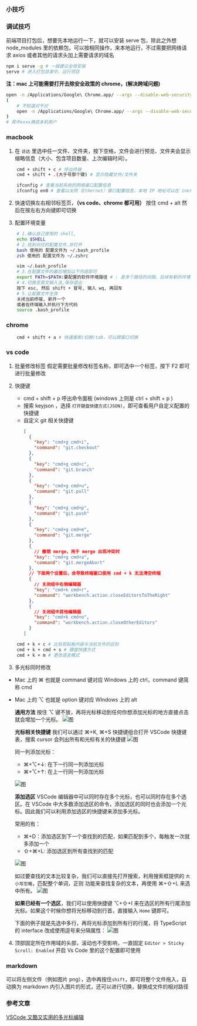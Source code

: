 ### 小技巧

### 调试技巧

前端项目打包后，想要先本地运行一下，就可以安装 serve 包，除此之外想 node_modules 里的依赖包，可以按相同操作，来本地运行，不过需要把网络请求 axios 或者其他的请求头加上需要请求的域名

```bash
npm i serve -g # 一般建议全局安装
serve # 进入打包目录中，运行项目
```

**注：mac 上可能需要打开去除安全政策的 chrome，(解决跨域问题)**

```sh
open -n /Applications/Google\ Chrome.app/ --args --disable-web-security  --user-data-dir=/Users/xxxx/Documents/ChormConfig
(
    # 不知道对不对
    open -n /Applications/Google\ Chrome.app/ --args --disable-web-security --user-data-dir=/Users/xxxx/Documents/ChromeDevUserData
)
# 其中xxxx换成本机用户
```

### macbook

1. 在 `访达` 里选中任一文件、文件夹，按下空格，文件会进行预览、文件夹会显示缩略信息（大小、包含项目数量、上次编辑时间）。

```sh
    cmd + shift + c # 呼出终端
    cmd + shift + .(大于号那个键) # 显示隐藏文件/文件夹

    ifconfig # 查看当前系统的网络接口配置信息
    ifconfig en0 # 查看以太网（Ethernet）接口配置信息，本地 IP 地址可以在 inet 字段找到。该字段显示了接口的 IPv4 地址
```

2. 快速切换左右相邻标签页，**（vs code、chrome 都可用）**
   按住 cmd + alt 然后在按左右方向键即可切换

3. 配置环境变量

```sh
    # 1.确认自己使用的 shell,
    echo $SHELL
    # 2.找到对应的配置文件,并打开
    bash 使用的 配置文件为 ~/.bash_profile
    zsh 使用的 配置文件为 ~/.zshrc

    vim ~/.bash_profile
    # 3.在配置文件的最后增加以下内容即可
    export PATh=$PATH:要配置的软件环境路径 # : 是多个路径的间隔，后续有新的环境变量需要配置，只需要用 冒号 隔开，继续写新的路径即可
    # 4.切换至英文输入法,保存退出
    按下 esc, 然后 shift + 冒号, 输入 wq, 再回车
    # 5.让配置文件生效
    关闭当前终端, 新开一个
    或者在终端输入并执行下方代码
    source .bash_profile
```

### chrome

```sh
    cmd + shift + a # 快速搜索(切换)tab，可以跨窗口切换
```

### vs code

1. 批量修改标签
   假定需要批量修改标签名称，即可选中一个标签，按下 F2 即可进行批量修改
2. 快捷键

   - cmd + shift + p 呼出命令面板 (windows 上则是 ctrl + shift + p )
   - 搜索 keyjson ，选择 `打开键盘快捷方式(JSON)`，即可查看用户自定义配置的快捷键
   - 自定义 git 相关快捷键
     ```json
     [
       {
         "key": "cmd+g cmd+i",
         "command": "git.checkout"
       },
       {
         "key": "cmd+g cmd+c",
         "command": "git.branch"
       },
       {
         "key": "cmd+g cmd+u",
         "command": "git.pull"
       },
       {
         "key": "cmd+g cmd+p",
         "command": "git.push"
       },
       {
         "key": "cmd+g cmd+m",
         "command": "git.merge"
       },
       {
         // 撤销 merge，用于 merge 出现冲突时
         "key": "cmd+g cmd+a",
         "command": "git.mergeAbort"
       },
       // 下面两个设置后，会导致终端窗口使用 cmd + k 无法清空终端
       {
         // 关闭组中右侧编辑器
         "key": "cmd+k cmd+r",
         "command": "workbench.action.closeEditorsToTheRight"
       },
       {
         // 关闭组中其他编辑器
         "key": "cmd+k cmd+o",
         "command": "workbench.action.closeOtherEditors"
       }
     ]
     ```

```sh
    cmd + k + c # 比较剪贴板内容与当前文件的区别
    cmd + k + cmd + s # 键盘快捷方式
    cmd + k + m # 更改语言模式
```

3. 多光标同时修改

- Mac 上的 ⌘ 也就是 command 键对应 Windows 上的 ctrl，command 键简称 cmd
- Mac 上的 ⌥ 也就是 option 键对应 WIndows 上的 alt

  **通用方法**
  按住 ⌥ 键不放，再将光标移动到任何你想添加光标的地方直接点击就会增加一个光标。
  ![图](https://pic1.zhimg.com/v2-4cbc821d1ee007429f6db58d499ff44b_720w.webp?source=d16d100b)

  **光标相关快捷键**
  我们可以通过 ⌘+K, ⌘+S 快捷键组合打开 VSCode 快捷键表，搜索 cursor 会列出所有和光标有关的快捷键
  ![图](https://pic3.zhimg.com/80/v2-dac5053c8232abcd73c95eec52f1531e_1440w.webp)

  同一列添加光标：

  - ⌘+⌥+↓: 在下一行同一列添加光标
  - ⌘+⌥+↑: 在上一行同一列添加光标

  ![图](https://pic2.zhimg.com/v2-fd0d05dc71ca4d44cd9885da31156837_720w.webp?source=d16d100b)

  **添加选区**
  VSCode 编辑器中可以同时存在多个光标，也可以同时存在多个选区。在 VSCode 中大多数添加选区的命令，添加选区的同时也会添加一个光标。因此我们可以利用添加选区的快捷键来添加多光标。

  常用的有：

  - ⌘+D：添加选区到下一个查找到的匹配，如果匹配到多个，每触发一次就多添加一个
  - ⇧+⌘+L: 添加选区到所有查找到的匹配

  ![图](https://pic2.zhimg.com/v2-33af7106b1befaa42d74d3909e1d35cd_720w.webp?source=d16d100b)

  如过要查找的文本比较复杂，我们可以直接先打开搜索，利用搜索框提供的 `大小写忽略`，匹配整个单词，正则 功能来查找复杂的文本，再使用 ⌘+⇧+L 来选中所有。
  ![图](https://pic3.zhimg.com/v2-5e6e4aaba5aa585ab076217a28074aa6_720w.webp?source=d16d100b)

  **如果已经有一个选区**，我们可以使用快捷键 ⌥+⇧+I 来在选区的所有行尾添加光标。如果这个时候你想将光标移动到行首，直接输入 `Home` 键即可。

  下面的例子就是先选中多行，再将光标添加到所有行的行尾，将 TypeScript 的 interface 改成使用逗号来分隔属性：
  ![图](https://pic2.zhimg.com/v2-738d14f9862c9c54ee1de9233da00cc1_720w.webp?source=d16d100b)

4. 顶部固定所在作用域的头部，滚动也不受影响，一直固定
   `Editor > Sticky Scroll: Enabled` 开启 Vs Code 里的这个配置即可使用

### markdown

可以将左侧文件（例如图片 png），选中再按住`shift`，即可将整个文件拖入，自动换为 markdown 内引入图片的形式，还可以进行切换，替换成文件的相对路径

### 参考文章

[VSCode 又酷又实用的多光标编辑](https://juejin.cn/post/7079693787328921637)
